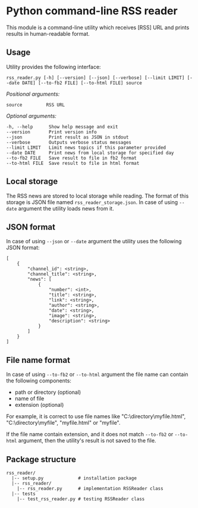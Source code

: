 # Python command-line RSS reader

This module is a command-line utility which receives [RSS] URL and prints results in human-readable format.

## Usage

Utility provides the following interface:

    rss_reader.py [-h] [--version] [--json] [--verbose] [--limit LIMIT] [--date DATE] [--to-fb2 FILE] [--to-html FILE] source

_Positional arguments:_

    source         RSS URL

_Optional arguments:_

    -h, --help      Show help message and exit
    --version       Print version info
    --json          Print result as JSON in stdout
    --verbose       Outputs verbose status messages
    --limit LIMIT   Limit news topics if this parameter provided
    --date DATE     Print news from local storage for specified day
    --to-fb2 FILE   Save result to file in fb2 format
    --to-html FILE  Save result to file in html format

## Local storage
The RSS news are stored to local storage while reading. The format of this storage is JSON file named
`rss_reader_storage.json`. In case of using `--date` argument the utility loads news from it. 

## JSON format
In case of using `--json` or `--date` argument the utility uses the following JSON format:

    [
        {
            "channel_id": <string>,
            "channel_title": <string>,
            "news": [
                {
                    "number": <int>,
                    "title": <string>,
                    "link": <string>,
                    "author": <string>,
                    "date": <string>,
                    "image": <string>,
                    "description": <string>
                }
            ]
        }
    ]

## File name format
In case of using `--to-fb2` or `--to-html` argument the file name can contain the following components:

- path or directory (optional)
- name of file
- extension (optional)

For example, it is correct to use file names like "C:\directory\myfile.html", "C:\directory\myfile", "myfile.html" or "myfile".

If the file name contain extension, and it does not match `--to-fb2` or `--to-html` argument, then the utility's result is not saved to the file. 

## Package structure
    rss_reader/
      |-- setup.py             # installation package
      |-- rss_reader/          
        |-- rss_reader.py      # implementation RSSReader class
      |-- tests                
        |-- test_rss_reader.py # testing RSSReader class
